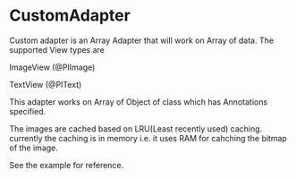 # CustomAdapter
Custom adapter is an Array Adapter that will work on Array of data.
The supported View types are

ImageView (@PIImage)

TextView  (@PIText)

This adapter works on Array of Object of class which has Annotations specified.

The images are cached based on LRU(Least recently used) caching. currently the caching is in memory i.e. it uses RAM for cahching the bitmap of the image.


See the example for reference.
